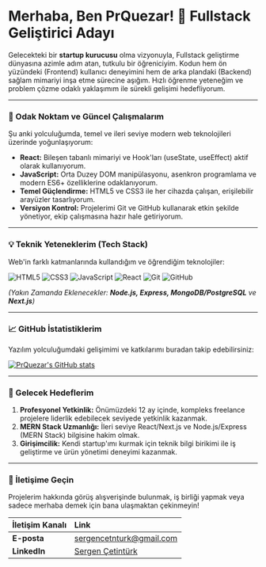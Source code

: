# Merhaba, Ben PrQuezar! 👋 Fullstack Geliştirici Adayı

Gelecekteki bir **startup kurucusu** olma vizyonuyla, Fullstack geliştirme dünyasına azimle adım atan, tutkulu bir öğreniciyim. Kodun hem ön yüzündeki (Frontend) kullanıcı deneyimini hem de arka plandaki (Backend) sağlam mimariyi inşa etme sürecine aşığım. Hızlı öğrenme yeteneğim ve problem çözme odaklı yaklaşımım ile sürekli gelişimi hedefliyorum.

---

### 🚀 Odak Noktam ve Güncel Çalışmalarım

Şu anki yolculuğumda, temel ve ileri seviye modern web teknolojileri üzerinde yoğunlaşıyorum:

* **React:** Bileşen tabanlı mimariyi ve Hook'ları (useState, useEffect) aktif olarak kullanıyorum.
* **JavaScript:** Orta Duzey DOM manipülasyonu, asenkron programlama ve modern ES6+ özelliklerine odaklanıyorum.
* **Temel Güçlendirme:** HTML5 ve CSS3 ile her cihazda çalışan, erişilebilir arayüzler tasarlıyorum.
* **Versiyon Kontrol:** Projelerimi Git ve GitHub kullanarak etkin şekilde yönetiyor, ekip çalışmasına hazır hale getiriyorum.

---

### 💡 Teknik Yeteneklerim (Tech Stack)

Web'in farklı katmanlarında kullandığım ve öğrendiğim teknolojiler:

![HTML5](https://img.shields.io/badge/HTML5-E34F26?style=for-the-badge&logo=html5&logoColor=white)
![CSS3](https://img-shields.io/badge/CSS3-1572B6?style=for-the-badge&logo=css3&logoColor=white)
![JavaScript](https://img.shields.io/badge/JavaScript-F7DF1E?style=for-the-badge&logo=javascript&logoColor=black)
![React](https://img.shields.io/badge/React-20232A?style=for-the-badge&logo=react&logoColor=61DAFB)
![Git](https://img.shields.io/badge/Git-F05032?style=for-the-badge&logo=git&logoColor=white)
![GitHub](https://img.shields.io/badge/GitHub-100000?style=for-the-badge&logo=github&logoColor=white)

*(Yakın Zamanda Eklenecekler: **Node.js, Express, MongoDB/PostgreSQL** ve **Next.js**)*

---

### 📈 GitHub İstatistiklerim

Yazılım yolculuğumdaki gelişimimi ve katkılarımı buradan takip edebilirsiniz:

[![PrQuezar's GitHub stats](https://github-readme-stats.vercel.app/api?username=PrQuezar&show_icons=true&theme=radical&hide_rank=true)](https://github.com/PrQuezar/github-readme-stats)

---

### 🎯 Gelecek Hedeflerim

1.  **Profesyonel Yetkinlik:** Önümüzdeki 12 ay içinde, kompleks freelance projelere liderlik edebilecek seviyede yetkinlik kazanmak.
2.  **MERN Stack Uzmanlığı:** İleri seviye React/Next.js ve Node.js/Express (MERN Stack) bilgisine hakim olmak.
3.  **Girişimcilik:** Kendi startup'ımı kurmak için teknik bilgi birikimi ile iş geliştirme ve ürün yönetimi deneyimi kazanmak.

---

### 🤝 İletişime Geçin

Projelerim hakkında görüş alışverişinde bulunmak, iş birliği yapmak veya sadece merhaba demek için bana ulaşmaktan çekinmeyin!

| İletişim Kanalı | Link |
| :--- | :--- |
| **E-posta** | [sergencetnturk@gmail.com](mailto:sergencetnturk@gmail.com) |
| **LinkedIn** | [Sergen Çetintürk](https://www.linkedin.com/in/sergen-cetinturk) |
